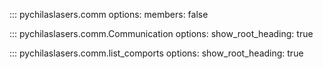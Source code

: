 ::: pychilaslasers.comm
    options:
        members: false

::: pychilaslasers.comm.Communication
    options:
        show_root_heading: true

::: pychilaslasers.comm.list_comports
    options:
        show_root_heading: true

